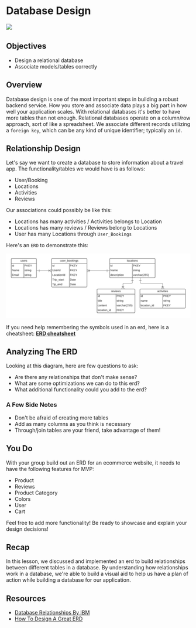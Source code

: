 # Database Design

![](https://cdn.educba.com/academy/wp-content/uploads/2019/11/Relational-Database.png)

## Objectives

- Design a relational database
- Associate models/tables correctly

## Overview

Database design is one of the most important steps in building a robust backend service. How you store and associate data plays a big part in how well your application scales. With relational databases it's better to have more tables than not enough. Relational databases operate on a column/row approach, sort of like a spreadsheet. We associate different records utilizing a `foreign key`, which can be any kind of unique identifier; typically an `id`.

## Relationship Design

Let's say we want to create a database to store information about a travel app. The functionality/tables we would have is as follows:

- User/Booking
- Locations
- Activities
- Reviews

Our associations could possibly be like this:

- Locations has many activities / Activities belongs to Location
- Locations has many reviews / Reviews belong to Locations
- User has many Locations through `User_Bookings`

Here's an `ERD` to demonstrate this:

![ERD](images/erd.png)

If you need help remembering the symbols used in an erd, here is a cheatsheet: **[ERD cheatsheet](https://drive.google.com/file/d/0B_spkK3eZiHmZTZhczVTaVZxUFU/view)**

## Analyzing The ERD

Looking at this diagram, here are few questions to ask:

- Are there any relationships that don't make sense?
- What are some optimizations we can do to this erd?
- What additional functionality could you add to the erd?

### A Few Side Notes

- Don't be afraid of creating more tables
- Add as many columns as you think is necessary
- Through/join tables are your friend, take advantage of them!

## You Do

With your group build out an ERD for an ecommerce website, it needs to have the following features for MVP:

- Product
- Reviews
- Product Category
- Colors
- User
- Cart

Feel free to add more functionality! Be ready to showcase and explain your design decisions!

## Recap

In this lesson, we discussed and implemented an erd to build relationships between different tables in a database.
By understanding how relationships work in a database, we're able to build a visual aid to help us have a plan of action while building a database for our application.

## Resources

- [Database Relationships By IBM](https://www.ibm.com/support/knowledgecenter/SSANHD_7.6.0/com.ibm.mbs.doc/configur/c_db_relationships.html)
- [How To Design A Great ERD](https://creately.com/blog/diagrams/er-diagrams-tutorial/)
